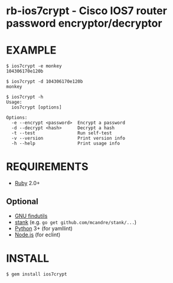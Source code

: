 # rb-ios7crypt - Cisco IOS7 router password encryptor/decryptor

# EXAMPLE

```console
$ ios7crypt -e monkey
104306170e120b

$ ios7crypt -d 104306170e120b
monkey

$ ios7crypt -h
Usage:
  ios7crypt [options]

Options:
  -e --encrypt <password>  Encrypt a password
  -d --decrypt <hash>      Decrypt a hash
  -t --test                Run self-test
  -v --version             Print version info
  -h --help                Print usage info
```

# REQUIREMENTS

* [Ruby](https://www.ruby-lang.org/) 2.0+

## Optional

* [GNU findutils](https://www.gnu.org/software/findutils/)
* [stank](https://github.com/mcandre/stank) (e.g. `go get github.com/mcandre/stank/...`)
* [Python](https://www.python.org) 3+ (for yamllint)
* [Node.js](https://nodejs.org/en/) (for eclint)

# INSTALL

```console
$ gem install ios7crypt
```
